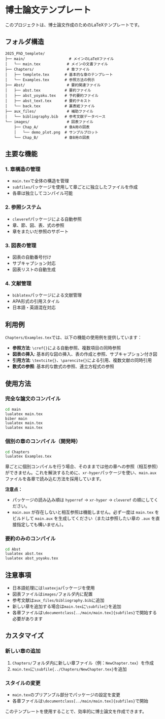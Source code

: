 # 博士論文テンプレート

このプロジェクトは、博士論文作成のためのLaTeXテンプレートです。

## フォルダ構造

```
2025_PhD_templete/
├── main/                    # メインのLaTeXファイル
│   └── main.tex            # メインの文書ファイル
├── Chapters/               # 章ファイル
│   ├── templete.tex       # 基本的な章のテンプレート
│   └── Examples.tex       # 参照方法の例示
├── Abst/                   # 要約関連ファイル
│   ├── abst.tex           # 要約ファイル
│   ├── abst_yoyaku.tex    # 予約要約ファイル
│   ├── abst_text.tex      # 要約テキスト
│   └── back.tex           # 裏表紙ファイル
├── aux_files/              # 補助ファイル
│   └── bibliography.bib   # 参考文献データベース
└── images/                 # 図表ファイル
    ├── Chap_A/            # 章A用の図表
    │   └── demo_plot.png  # サンプルプロット
    └── Chap_B/            # 章B用の図表
```

## 主要な機能

### 1. 章構造の管理
- `main.tex`で全体の構造を管理
- `subfiles`パッケージを使用して章ごとに独立したファイルを作成
- 各章は独立してコンパイル可能

### 2. 参照システム
- `cleveref`パッケージによる自動参照
- 章、節、図、表、式の参照
- 章をまたいだ参照のサポート

### 3. 図表の管理
- 図表の自動番号付け
- サブキャプション対応
- 図表リストの自動生成

### 4. 文献管理
- `biblatex`パッケージによる文献管理
- APA形式の引用スタイル
- 日本語・英語混在対応

## 利用例

`Chapters/Examples.tex`では、以下の機能の使用例を提供しています：

- **参照方法**: `\cref{}`による自動参照、複数項目の同時参照
- **図表の挿入**: 基本的な図の挿入、表の作成と参照、サブキャプション付き図
- **引用方法**: `\textcite{}`、`\parencite{}`による引用、複数文献の同時引用
- **数式の参照**: 基本的な数式の参照、連立方程式の参照

## 使用方法

### 完全な論文のコンパイル
```bash
cd main
lualatex main.tex
biber main
lualatex main.tex
lualatex main.tex
```

### 個別の章のコンパイル（開発時）
```bash
cd Chapters
lualatex Examples.tex
```

章ごとに個別コンパイルを行う場合、そのままでは他の章への参照（相互参照）ができません。これを解決するために、`xr-hyper`パッケージを使い、`main.aux`ファイルを各章で読み込む方法を採用しています。

**注意点：**
- パッケージの読み込み順は `hyperref` → `xr-hyper` → `cleveref` の順にしてください。
- `main.aux` が存在しないと相互参照は機能しません。必ず一度は `main.tex` をビルドして `main.aux` を生成してください（または参照したい章の `.aux` を直接指定しても構いません）。

### 要約のみのコンパイル
```bash
cd Abst
lualatex abst.tex
lualatex abst_yoyaku.tex
```

## 注意事項

- 日本語処理には`luatexja`パッケージを使用
- 図表ファイルは`images/`フォルダ内に配置
- 参考文献は`aux_files/bibliography.bib`に追加
- 新しい章を追加する場合は`main.tex`に`\subfile{}`を追加
- 各章ファイルは`\documentclass[../main/main.tex]{subfiles}`で開始する必要があります

## カスタマイズ

### 新しい章の追加
1. `Chapters/`フォルダ内に新しい章ファイル（例：`NewChapter.tex`）を作成
2. `main.tex`に`\subfile{../Chapters/NewChapter.tex}`を追加

### スタイルの変更
- `main.tex`のプリアンブル部分でパッケージの設定を変更
- 各章ファイルは`\documentclass[../main/main.tex]{subfiles}`で開始

このテンプレートを使用することで、効率的に博士論文を作成できます。
